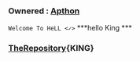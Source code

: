 
### Ownered : [Apthon](https://t.me/apthon) ###

`Welcome To HeLL <✓>`
***hello King ***
### [TheRepository](https://github.com/kkkik/_){KING}
